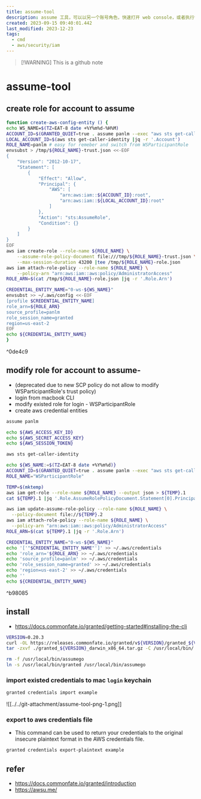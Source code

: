 ```yaml
---
title: assume-tool
description: assume 工具，可以以另一个账号角色，快速打开 web console，或者执行命令
created: 2023-09-15 09:40:01.442
last_modified: 2023-12-23
tags:
  - cmd
  - aws/security/iam
---
```

> [!WARNING] This is a github note

# assume-tool
## create role for account to assume
```sh title="func-create-aws-config-entity"
function create-aws-config-entity () {
echo WS_NAME=$(TZ=EAT-8 date +%Y%m%d-%H%M)
ACCOUNT_ID=$(GRANTED_QUIET=true . assume panlm --exec "aws sts get-caller-identity" |jq -r '.Account')
LOCAL_ACCOUNT_ID=$(aws sts get-caller-identity |jq -r '.Account')
ROLE_NAME=panlm # easy for remeber and switch from WSParticipantRole
envsubst > /tmp/${ROLE_NAME}-trust.json <<-EOF
{
    "Version": "2012-10-17",
    "Statement": [
        {
            "Effect": "Allow",
            "Principal": {
                "AWS": [
                    "arn:aws:iam::${ACCOUNT_ID}:root",
                    "arn:aws:iam::${LOCAL_ACCOUNT_ID}:root"
                ]
            },
            "Action": "sts:AssumeRole",
            "Condition": {}
        }
    ]
}
EOF
aws iam create-role --role-name ${ROLE_NAME} \
    --assume-role-policy-document file:///tmp/${ROLE_NAME}-trust.json \
    --max-session-duration 43200 |tee /tmp/${ROLE_NAME}-role.json
aws iam attach-role-policy --role-name ${ROLE_NAME} \
    --policy-arn "arn:aws:iam::aws:policy/AdministratorAccess"
ROLE_ARN=$(cat /tmp/${ROLE_NAME}-role.json |jq -r '.Role.Arn')

CREDENTIAL_ENTITY_NAME="0-ws-${WS_NAME}"
envsubst >> ~/.aws/config <<-EOF
[profile $CREDENTIAL_ENTITY_NAME]
role_arn=${ROLE_ARN}
source_profile=panlm
role_session_name=granted
region=us-east-2
EOF
echo ${CREDENTIAL_ENTITY_NAME}
}
```

^0de4c9

## modify role for account to assume- 

- (deprecated due to new SCP policy do not allow to modify WSParticipantRole's trust policy)
- login from macbook CLI
- modify existed role for login - WSParticipantRole
- create aws credential entities

```sh
assume panlm

echo ${AWS_ACCESS_KEY_ID} 
echo ${AWS_SECRET_ACCESS_KEY}
echo ${AWS_SESSION_TOKEN}

aws sts get-caller-identity

```

```sh
echo ${WS_NAME:=$(TZ=EAT-8 date +%Y%m%d)}
ACCOUNT_ID=$(GRANTED_QUIET=true . assume panlm --exec "aws sts get-caller-identity" |jq -r '.Account')
ROLE_NAME="WSParticipantRole"

TEMP=$(mktemp)
aws iam get-role --role-name ${ROLE_NAME} --output json > ${TEMP}.1
cat ${TEMP}.1 |jq '.Role.AssumeRolePolicyDocument.Statement[0].Principal.AWS += ["arn:aws:iam::'"${ACCOUNT_ID}"':root"]' |jq -r '.Role.AssumeRolePolicyDocument' |tee ${TEMP}.2

aws iam update-assume-role-policy --role-name ${ROLE_NAME} \
  --policy-document file://${TEMP}.2
aws iam attach-role-policy --role-name ${ROLE_NAME} \
  --policy-arn "arn:aws:iam::aws:policy/AdministratorAccess"
ROLE_ARN=$(cat ${TEMP}.1 |jq -r '.Role.Arn')

CREDENTIAL_ENTITY_NAME="0-ws-${WS_NAME}"
echo '['"$CREDENTIAL_ENTITY_NAME"']' >> ~/.aws/credentials
echo 'role_arn='${ROLE_ARN} >> ~/.aws/credentials
echo 'source_profile=panlm' >> ~/.aws/credentials
echo 'role_session_name=granted' >> ~/.aws/credentials
echo 'region=us-east-2' >> ~/.aws/credentials
echo ''
echo ${CREDENTIAL_ENTITY_NAME}

```

^b98085

## install

- https://docs.commonfate.io/granted/getting-started#installing-the-cli
```sh
VERSION=0.20.3
curl -OL https://releases.commonfate.io/granted/v${VERSION}/granted_${VERSION}_darwin_x86_64.tar.gz
tar -zxvf ./granted_${VERSION}_darwin_x86_64.tar.gz -C /usr/local/bin/

rm -f /usr/local/bin/assumego
ln -s /usr/local/bin/granted /usr/local/bin/assumego

```

### import existed credentials to mac `login` keychain

```sh
granted credentials import example
```

![[../../git-attachment/assume-tool-png-1.png]]

### export to aws credentials file

- This command can be used to return your credentials to the original insecure plaintext format in the AWS credentials file.
```sh
granted credentials export-plaintext example

```


## refer

- https://docs.commonfate.io/granted/introduction
- https://awsu.me/




